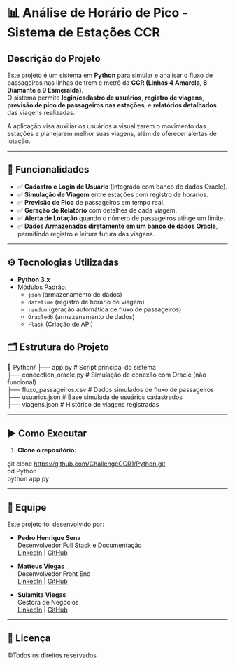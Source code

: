 # 📊 Análise de Horário de Pico - Sistema de Estações CCR

## Descrição do Projeto

Este projeto é um sistema em **Python** para simular e analisar o fluxo de passageiros nas linhas de trem e metrô da **CCR (Linhas 4 Amarela, 8 Diamante e 9 Esmeralda)**.  
O sistema permite **login/cadastro de usuários**, **registro de viagens**, **previsão de pico de passageiros nas estações**, e **relatórios detalhados** das viagens realizadas.

A aplicação visa auxiliar os usuários a visualizarem o movimento das estações e planejarem melhor suas viagens, além de oferecer alertas de lotação.

---

## 🚆 Funcionalidades

- ✅ **Cadastro e Login de Usuário** (integrado com banco de dados Oracle).
- ✅ **Simulação de Viagem** entre estações com registro de horários.
- ✅ **Previsão de Pico** de passageiros em tempo real.
- ✅ **Geração de Relatório** com detalhes de cada viagem.
- ✅ **Alerta de Lotação** quando o número de passageiros atinge um limite.
- ✅ **Dados Armazenados diretamente em um banco de dados Oracle**, permitindo registro e leitura futura das viagens.

---

## ⚙️ Tecnologias Utilizadas

- **Python 3.x**
- Módulos Padrão:
  - `json` (armazenamento de dados)
  - `datetime` (registro de horário de viagem)
  - `random` (geração automática de fluxo de passageiros)
  - `Oracledb` (armazenamento de dados)
  - `Flask` (Criação de API)

## 🗂 Estrutura do Projeto

📁 Python/
├── app.py # Script principal do sistema<br>
├── conecction_oracle.py # Simulação de conexão com Oracle (não funcional)<br>
├── fluxo_passageiros.csv # Dados simulados de fluxo de passageiros<br>
├── usuarios.json # Base simulada de usuários cadastrados<br>
├── viagens.json # Histórico de viagens registradas<br>

---

## ▶️ Como Executar

1. **Clone o repositório:**

git clone https://github.com/ChallengeCCR1/Python.git<br>
cd Python<br>
python app.py

--- 

## 👥 Equipe

Este projeto foi desenvolvido por:

- **Pedro Henrique Sena**  
  Desenvolvedor Full Stack e Documentação  
  [LinkedIn](https://www.linkedin.com/in/pedro-henrique-sena/) | [GitHub](https://github.com/devpedrosena1)

- **Matteus Viegas**  
  Desenvolvedor Front End  
  [LinkedIn](https://www.linkedin.com/in/matteus-viegas-533437294/) | [GitHub](https://github.com/ChallengeOne-MAT)

- **Sulamita Viegas**  
  Gestora de Negócios  
  [LinkedIn](https://www.linkedin.com/in/sulamita-viegas-dos-santos-280210223/) | [GitHub](https://github.com/Sulamita020905)

---
## 📄 Licença<br>
©Todos os direitos reservados
